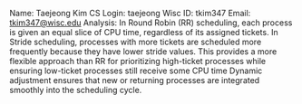 Name: Taejeong Kim
CS Login: taejeong
Wisc ID: tkim347
Email: tkim347@wisc.edu
Analysis: In Round Robin (RR) scheduling, each process is given an equal slice of CPU time, regardless of its assigned tickets.
          In Stride scheduling, processes with more tickets are scheduled more frequently because they have lower stride values.
          This provides a more flexible approach than RR for prioritizing high-ticket processes while ensuring low-ticket processes still receive some CPU time
          Dynamic adjustment ensures that new or returning processes are integrated smoothly into the scheduling cycle.
